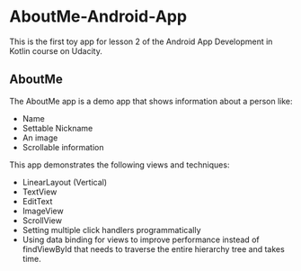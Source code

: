 # AboutMe-Android-App
 
This is the first toy app for lesson 2 of the Android App Development in Kotlin course on Udacity.

## AboutMe
The AboutMe app is a demo app that shows information about a person like:
- Name
- Settable Nickname
- An image
- Scrollable information


This app demonstrates the following views and techniques:
- LinearLayout (Vertical)
- TextView
- EditText
- ImageView
- ScrollView
- Setting multiple click handlers programmatically
- Using data binding for views to improve performance instead of findViewById that needs to traverse the entire hierarchy tree and takes time.
